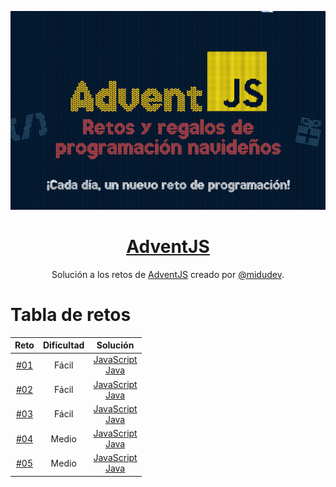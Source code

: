 <div align="center">

![Codember](./image/adventjs.PNG)

# [AdventJS](https://adventjs.dev/)

Solución a los retos de [AdventJS](https://adventjs.dev) creado por [@midudev](https://github.com/midudev/).

</div>

# Tabla de retos

|           Reto         |  Dificultad |                                       Solución                                     |
| :--------------------: | :---------: | :--------------------------------------------------------------------------------: |
| [#01](src/challenge01) |    Fácil    | [JavaScript](src/challenge01/js/main.js)<br/>[Java](src/challenge01/java/App.java) |
| [#02](src/challenge02) |    Fácil    | [JavaScript](src/challenge02/js/main.js)<br/>[Java](src/challenge02/java/App.java) |
| [#03](src/challenge03) |    Fácil    | [JavaScript](src/challenge03/js/main.js)<br/>[Java](src/challenge03/java/App.java) |
| [#04](src/challenge04) |    Medio    | [JavaScript](src/challenge04/js/main.js)<br/>[Java](src/challenge04/java/App.java) |
| [#05](src/challenge05) |    Medio    | [JavaScript](src/challenge05/js/main.js)<br/>[Java](src/challenge05/java/App.java) |
